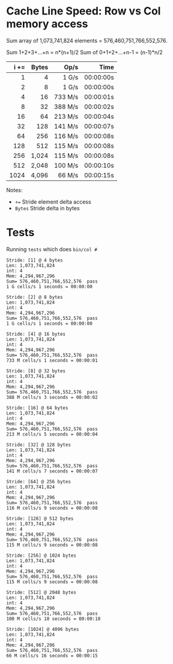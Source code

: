 # Cache Line Speed: Row vs Col memory access

Sum array of 1,073,741,824 elements = 576,460,751,766,552,576.

Sum 1+2+3+...+n = n*(n+1)/2
Sum of 0+1+2+...+n-1 = (n-1)*n/2 

|i +=|Bytes|Op/s   |Time     |
|---:|----:|------:|--------:|
|   1|    4|  1 G/s|00:00:00s|
|   2|    8|  1 G/s|00:00:00s|
|   4|   16|733 M/s|00:00:01s|
|   8|   32|388 M/s|00:00:02s|
|  16|   64|213 M/s|00:00:04s|
|  32|  128|141 M/s|00:00:07s|
|  64|  256|116 M/s|00:00:08s|
| 128|  512|115 M/s|00:00:08s|
| 256|1,024|115 M/s|00:00:08s|
| 512|2,048|100 M/s|00:00:10s|
|1024|4,096| 66 M/s|00:00:15s|

Notes:

* `+=` Stride element delta access
* `Bytes` Stride delta in bytes

# Tests

Running `tests` which does `bin/col #`

```
Stride: [1] @ 4 bytes
Len: 1,073,741,824
int: 4
Mem: 4,294,967,296
Sum= 576,460,751,766,552,576  pass
1 G cells/s 1 seconds = 00:00:00

Stride: [2] @ 8 bytes
Len: 1,073,741,824
int: 4
Mem: 4,294,967,296
Sum= 576,460,751,766,552,576  pass
1 G cells/s 1 seconds = 00:00:00

Stride: [4] @ 16 bytes
Len: 1,073,741,824
int: 4
Mem: 4,294,967,296
Sum= 576,460,751,766,552,576  pass
733 M cells/s 1 seconds = 00:00:01

Stride: [8] @ 32 bytes
Len: 1,073,741,824
int: 4
Mem: 4,294,967,296
Sum= 576,460,751,766,552,576  pass
388 M cells/s 3 seconds = 00:00:02

Stride: [16] @ 64 bytes
Len: 1,073,741,824
int: 4
Mem: 4,294,967,296
Sum= 576,460,751,766,552,576  pass
213 M cells/s 5 seconds = 00:00:04

Stride: [32] @ 128 bytes
Len: 1,073,741,824
int: 4
Mem: 4,294,967,296
Sum= 576,460,751,766,552,576  pass
141 M cells/s 7 seconds = 00:00:07

Stride: [64] @ 256 bytes
Len: 1,073,741,824
int: 4
Mem: 4,294,967,296
Sum= 576,460,751,766,552,576  pass
116 M cells/s 9 seconds = 00:00:08

Stride: [128] @ 512 bytes
Len: 1,073,741,824
int: 4
Mem: 4,294,967,296
Sum= 576,460,751,766,552,576  pass
115 M cells/s 9 seconds = 00:00:08

Stride: [256] @ 1024 bytes
Len: 1,073,741,824
int: 4
Mem: 4,294,967,296
Sum= 576,460,751,766,552,576  pass
115 M cells/s 9 seconds = 00:00:08

Stride: [512] @ 2048 bytes
Len: 1,073,741,824
int: 4
Mem: 4,294,967,296
Sum= 576,460,751,766,552,576  pass
100 M cells/s 10 seconds = 00:00:10

Stride: [1024] @ 4096 bytes
Len: 1,073,741,824
int: 4
Mem: 4,294,967,296
Sum= 576,460,751,766,552,576  pass
66 M cells/s 16 seconds = 00:00:15
```
